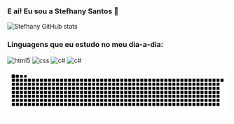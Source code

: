 ### E aí! Eu sou a Stefhany Santos 🤚 

![Stefhany GitHub stats](https://github-readme-stats.vercel.app/api?username=SUMME3R&show_icons=true&theme=dark)</br>

### Linguagens que eu estudo no meu dia-a-dia:

<div style="display: inline_block">
<img align="center" alt="html5" src="https://img.shields.io/badge/HTML5-E34F26?style=for-the-badge&logo=html5&logoColor=white">
<img align="center" alt="css" src="https://img.shields.io/badge/CSS3-1572B6?style=for-the-badge&logo=css3&logoColor=white">
<img align="center" alt="c#" src="https://img.shields.io/badge/C%23-239120?style=for-the-badge&logo=c-sharp&logoColor=white">
<img align="center" alt="c#" src="https://img.shields.io/badge/MySQL-00000F?style=for-the-badge&logo=mysql&logoColor=white">
</div> 


![Snake animation](https://github.com/SUMME3R/SUMME3R/blob/output/github-contribution-grid-snake.svg)
